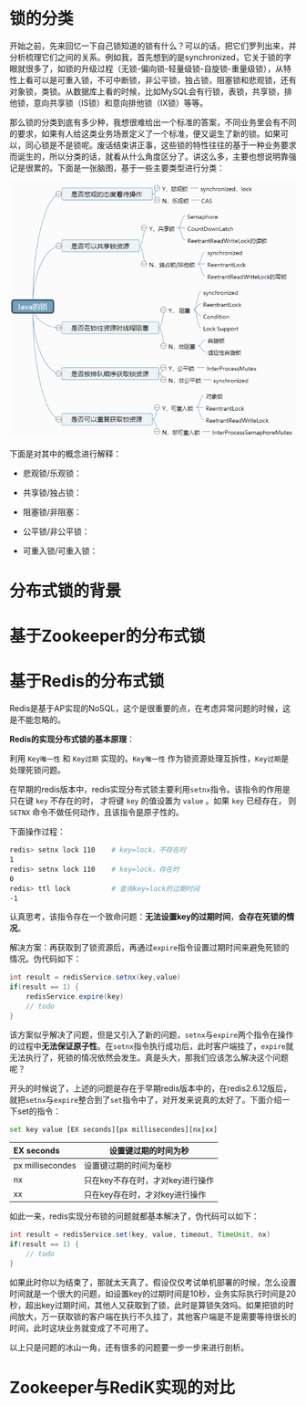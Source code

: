 # 锁的分类

​		开始之前，先来回忆一下自己锁知道的锁有什么？可以的话，把它们罗列出来，并分析梳理它们之间的关系。例如我，首先想到的是synchronized，它关于锁的字眼就很多了，如锁的升级过程（无锁-偏向锁-轻量级锁-自旋锁-重量级锁），从特性上看可以是可重入锁，不可中断锁，非公平锁，独占锁，阻塞锁和悲观锁，还有对象锁，类锁。从数据库上看的时候，比如MySQL会有行锁，表锁，共享锁，排他锁，意向共享锁（IS锁）和意向排他锁（IX锁）等等。

​		那么锁的分类到底有多少种，我想很难给出一个标准的答案，不同业务里会有不同的要求，如果有人给这类业务场景定义了一个标准，便又诞生了新的锁。如果可以，同心锁是不是锁呢。废话结束讲正事，这些锁的特性往往的基于一种业务要求而诞生的，所以分类的话，就看从什么角度区分了。讲这么多，主要也想说明靠强记是很累的。下面是一张脑图，基于一些主要类型进行分类：

<img src="https://github.com/newjiang/blog/blob/main/01-Java/img/01-%E9%94%81%E7%9A%84%E5%88%86%E7%B1%BB.png" />



下面是对其中的概念进行解释：

- 悲观锁/乐观锁：

  

- 共享锁/独占锁：

  

- 阻塞锁/非阻塞：

  

- 公平锁/非公平锁：

  

- 可重入锁/可重入锁：

  



# 分布式锁的背景



# 基于Zookeeper的分布式锁



# 基于Redis的分布式锁

Redis是基于AP实现的NoSQL，这个是很重要的点，在考虑异常问题的时候，这是不能忽略的。

**Redis的实现分布式锁的基本原理**：

利用 `Key唯一性` 和 `Key过期` 实现的。`Key唯一性` 作为锁资源处理互拆性，`Key过期`是处理死锁问题。

在早期的redis版本中，redis实现分布式锁主要利用`setnx`指令。该指令的作用是只在键 `key` 不存在的时， 才将键 `key` 的值设置为 `value` 。如果 `key` 已经存在， 则 `SETNX` 命令不做任何动作，且该指令是原子性的。

下面操作过程：

```sh
redis> setnx lock 110    # key=lock，不存在时
1
redis> setnx lock 110    # key=lock，存在时
0
redis> ttl lock          # 查询key=lock的过期时间
-1
```

认真思考，该指令存在一个致命问题：**无法设置key的过期时间**，**会存在死锁的情况**。

解决方案：再获取到了锁资源后，再通过`expire`指令设置过期时间来避免死锁的情况。伪代码如下：

```java
int result = redisService.setnx(key,value)
if(result == 1) {
    redisService.expire(key)
    // todo
}
```

该方案似乎解决了问题，但是又引入了新的问题，`setnx`与`expire`两个指令在操作的过程中**无法保证原子性**。在`setnx`指令执行成功后，此时客户端挂了，`expire`就无法执行了，死锁的情况依然会发生。真是头大，那我们应该怎么解决这个问题呢？

开头的时候说了，上述的问题是存在于早期redis版本中的，在redis2.6.12版后，就把`setnx`与`expire`整合到了`set`指令中了，对开发来说真的太好了。下面介绍一下set的指令：

```sh
set key value [EX seconds][px millisecondes][nx|xx]
```

| EX seconds       | 设置键过期的时间为秒             |
| :--------------- | -------------------------------- |
| px millisecondes | 设置键过期的时间为毫秒           |
| nx               | 只在key不存在时，才对key进行操作 |
| xx               | 只在key存在时，才对key进行操作   |

如此一来，redis实现分布锁的问题就都基本解决了，伪代码可以如下：

```java
int result = redisService.set(key, value, timeout, TimeUnit, nx)
if(result == 1) {
    // todo
}
```

如果此时你以为结束了，那就太天真了。假设仅仅考试单机部署的时候，怎么设置时间就是一个很大的问题，如设置key的过期时间是10秒，业务实际执行时间是20秒，超出key过期时间，其他人又获取到了锁，此时是算锁失效吗。如果把锁的时间放大，万一获取锁的客户端在执行不久挂了，其他客户端是不是需要等待很长的时间，此时这块业务就变成了不可用了。

以上只是问题的冰山一角，还有很多的问题要一步一步来进行剖析。

# Zookeeper与RediK实现的对比
